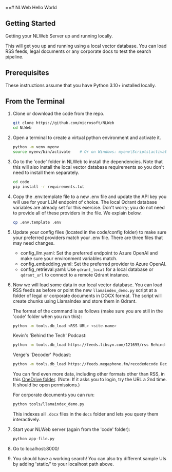 ==# NLWeb Hello World

## Getting Started

Getting your NLWeb Server up and running locally.

This will get you up and running using a local vector database. You can load RSS feeds, legal documents or any corporate docs to test the search pipeline.

## Prerequisites

These instructions assume that you have Python 3.10+ installed locally.

## From the Terminal

1. Clone or download the code from the repo.

    ```sh
    git clone https://github.com/microsoft/NLWeb
    cd NLWeb
    ```

2. Open a terminal to create a virtual python environment and activate it.

    ```sh
    python -m venv myenv
    source myenv/bin/activate    # Or on Windows: myenv\Scripts\activate
    ```

3. Go to the 'code' folder in NLWeb to install the dependencies. Note that this will also install the local vector database requirements so you don't need to install them separately.

    ```sh
    cd code
    pip install -r requirements.txt
    ```

4. Copy the .env.template file to a new .env file and update the API key you will use for your LLM endpoint of choice. The local Qdrant database variables are already set for this exercise.  Don't worry; you do not need to provide all of these providers in the file.  We explain below.

    ```sh
    cp .env.template .env
    ```

5. Update your config files (located in the code/config folder) to make sure your preferred providers match your .env file. There are three files that may need changes.

    - config_llm.yaml: Set the preferred endpoint to Azure OpenAI and make sure your environment variables match.
    - config_embedding.yaml: Set the preferred provider to Azure OpenAI.
    - config_retrieval.yaml: Use `qdrant_local` for a local database or `qdrant_url` to connect to a remote Qdrant instance.

6. Now we will load some data in our local vector database. You can load RSS feeds as before or point the new `llamaindex_demo.py` script at a folder of legal or corporate documents in DOCX format. The script will create chunks using LlamaIndex and store them in Qdrant.

    The format of the command is as follows (make sure you are still in the 'code' folder when you run this):

    ```sh
    python -m tools.db_load <RSS URL> <site-name>
    ```

    Kevin's 'Behind the Tech' Podcast:

    ```sh
    python -m tools.db_load https://feeds.libsyn.com/121695/rss Behind-the-Tech
    ```

    Verge's 'Decoder' Podcast:

    ```sh
    python -m tools.db_load https://feeds.megaphone.fm/recodedecode Decoder
    ```

    You can find even more data, including other formats other than RSS, in this [OneDrive folder](https://1drv.ms/f/c/6c6197aa87f7f4c4/EsT094eql2EggGxlBAAAAAABajQiZ5unf_Ri_OWksR8eNg?e=I4z5vw). (Note:  If it asks you to login, try the URL a 2nd time. It should be open permissions.)

    For corporate documents you can run:

    ```sh
    python tools/llamaindex_demo.py
    ```

    This indexes all `.docx` files in the `docs` folder and lets you query them interactively.

7. Start your NLWeb server (again from the 'code' folder):

    ```sh
    python app-file.py
    ```

8. Go to localhost:8000/

9. You should have a working search!  You can also try different sample UIs by adding 'static/<html file name>' to your localhost path above.
